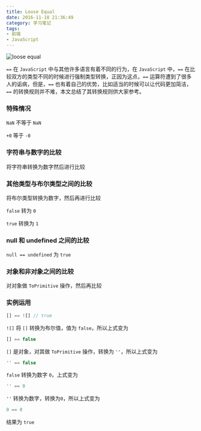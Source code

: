 ```yaml
---
title: Loose Equal
date: 2016-11-18 21:36:49
category: 学习笔记
tags:
- 前端
- JavaScript
---
```

![loose equal](https://i.loli.net/2018/11/17/5befc21baae1b.jpg)

`==` 在 `JavaScript` 中与其他许多语言有着不同的行为，在 `JavaScript` 中，`==` 在比较双方的类型不同的时候进行强制类型转换，正因为这点，`==` 运算符遭到了很多人的诟病，但是，`==` 也有着自己的优势，比如适当的时候可以让代码更加简洁，`==` 的转换规则并不难，本文总结了其转换规则供大家参考。

### 特殊情况

`NaN` 不等于 `NaN`

`+0` 等于 `-0`

### 字符串与数字的比较

将字符串转换为数字然后进行比较

### 其他类型与布尔类型之间的比较

将布尔类型转换为数字，然后再进行比较

`false` 转为 `0`

`true` 转换为 `1`

### null 和 undefined 之间的比较

`null == undefined` 为 `true`

### 对象和非对象之间的比较

对对象做 `ToPrimitive` 操作，然后再比较

### 实例运用

```javascript
[] == ![] // true
```

`![]` 将 `[]` 转换为布尔值，值为 `false`，所以上式变为

```javascript
[] == false
```

`[]` 是对象，对其做 `ToPrimitive` 操作，转换为 `''`，所以上式变为

```javascript
'' == false
```

`false` 转换为数字 `0`，上式变为

```javascript
'' == 0
```

`''` 转换为数字，转换为`0`，所以上式变为

```javascript
0 == 0
```

结果为 `true`
